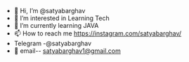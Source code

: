 - 👋 Hi, I’m @satyabarghav
- 👀 I’m interested in Learning Tech
- 🌱 I’m currently learning JAVA
- 📫 How to reach me https://instagram.com/satyabarghav/
- Telegram -@satyabarghav
- 📩 email-- satyabarghav1@gmail.com

<!---
satyabarghav/satyabarghav is a ✨ special ✨ repository because its `README.md` (this file) appears on your GitHub profile.
You can click the Preview link to take a look at your changes.
--->
